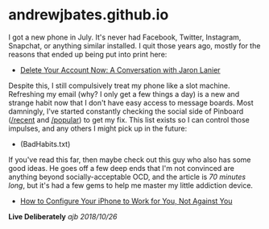 # andrewjbates.github.io

I got a new phone in July. It's never had Facebook, Twitter, Instagram, Snapchat, or anything similar installed. I quit those years ago, mostly for the reasons that ended up being put into print here:

* [Delete Your Account Now: A Conversation with Jaron Lanier](https://lareviewofbooks.org/article/delete-your-account-a-conversation-with-jaron-lanier/#!)

Despite this, I still compulsively treat my phone like a slot machine. Refreshing my email (why? I only get a few things a day) is a new and strange habit now that I don't have easy access to message boards. Most damningly, I've started constantly checking the social side of Pinboard ([/recent](https://pinboard.in/recent) and [/popular](https://pinboard.in/popular)) to get my fix. This list exists so I can control those impulses, and any others I might pick up in the future:

* (BadHabits.txt)


If you've read this far, then maybe check out this guy who also has some good ideas. He goes off a few deep ends that I'm not convinced are anything beyond socially-acceptable OCD, and the article is _70 minutes long_, but it's had a few gems to help me master my little addiction device.

 * [How to Configure Your iPhone to Work for You, Not Against You](https://betterhumans.coach.me/how-to-set-up-your-iphone-for-productivity-focus-and-your-own-longevity-bb27a68cc3d8)

 
**Live Deliberately** _ajb 2018/10/26_